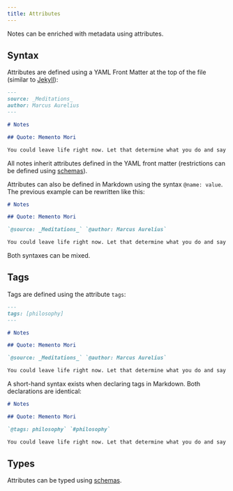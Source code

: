 ```yaml
---
title: Attributes
---
```



Notes can be enriched with metadata using attributes.

## Syntax

Attributes are defined using a YAML Front Matter at the top of the file (similar to [Jekyll](https://jekyllrb.com/docs/front-matter/)):

```md title=meditations.md
---
source: _Meditations_
author: Marcus Aurelius
---

# Notes

## Quote: Memento Mori

You could leave life right now. Let that determine what you do and say and think.
```

All notes inherit attributes defined in the YAML front matter (restrictions can be defined using [schemas](./linter.md)).

Attributes can also be defined in Markdown using the syntax `@name: value`. The previous example can be rewritten like this:


```md title=meditations.md
# Notes

## Quote: Memento Mori

`@source: _Meditations_` `@author: Marcus Aurelius`

You could leave life right now. Let that determine what you do and say and think.
```

Both syntaxes can be mixed.


## Tags

Tags are defined using the attribute `tags`:

```md title=meditations.md
---
tags: [philosophy]
---

# Notes

## Quote: Memento Mori

`@source: _Meditations_` `@author: Marcus Aurelius`

You could leave life right now. Let that determine what you do and say and think.
```

A short-hand syntax exists when declaring tags in Markdown. Both declarations are identical:

```md title=meditations.md
# Notes

## Quote: Memento Mori

`@tags: philosophy` `#philosophy`

You could leave life right now. Let that determine what you do and say and think.
```

## Types

Attributes can be typed using [schemas](./linter.md).
